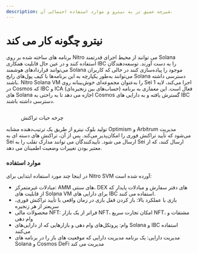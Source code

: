 ```yaml
---
description: شیرجه عمیق تر به نیترو و موارد استفاده احتمالی آن.
---
```


# نیترو چگونه کار می کند

برنامه های ساخته شده بر روی Nitro می توانند از محیط اجرای قدرتمند Solana استفاده کنند و در عین حال قابلیت همکاری IBC را به دست آورند. توسعه‌دهندگان می‌توانند قراردادهای هوشمند Solana موجود را پیاده‌سازی کنند در حالی که کاربران می‌توانند به‌طور یکپارچه به این برنامه‌ها با کیف پول‌های رایج Solana دسترسی داشته باشند. Nitro Solana VM را به‌عنوان مجموعه‌ای خوش‌بینانه روی Sei اجرا می‌کند، لایه 1 در Cosmos که IBC و ICA (حساب‌های بین زنجیره‌ای) فعال است. این معماری به برنامه های Solana اجازه می دهد تا به راحتی به Cosmos گسترش یافته و به دارایی های IBC دسترسی داشته باشند.

<figure><img src="https://580708669-files.gitbook.io/~/files/v0/b/gitbook-x-prod.appspot.com/o/spaces%2FVkei3hPl3HKf8KIppIiE%2Fuploads%2FmBRtJ3ayIqHddKbfg8PR%2FTransaction%20Lifecycle.png?alt=media&#x26;token=0db75089-3efd-4c09-8ee2-d1a810144b2e" alt=""><figcaption><p>چرخه حیات تراکنش</p></figcaption></figure>

تولید بلوک نیترو از طریق یک ترتیب‌دهنده مشابه Optimism و Arbitrum مدیریت می‌شود که تأیید تراکنش فوری را امکان‌پذیر می‌کند. پس از آن، تراکنش های دسته ای به Sei ارسال می شود. تأییدکنندگان می توانند مدارک تقلب را به Sei ارسال کنند، که از معتبر بودن تغییرات وضعیت اطمینان می دهد.

### موارد استفاده

در اینجا چند مورد استفاده ابتدایی برای Nitro SVM آورده شده است:

* مبادلات غیرمتمرکز: AMM های سنتی، DEX های دفتر سفارش و مبادلات پایدار که از قابلیت های Solana VM برای دارایی های IBC استفاده می کنند.
* بازی با عملکرد بالا: باز کردن قفل بازی در زمان واقعی با تأیید تراکنش فوری، سریعتر از هر زنجیره
* محصولات مالی NFT: فراتر از یک بازار NFT، امکان تجارت سریع NFT، مشتقات و وام دهی
* وام: پروتکل‌های وام دهی و بازارهایی که از دارایی‌های Solana و IBC استفاده می‌کنند
* مدیریت دارایی: یک برنامه مدیریت دارایی که موقعیت های باز را در برنامه های Solana و Cosmos DeFi مدیریت می کند
